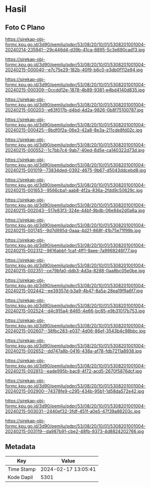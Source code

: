 # Hasil

## Foto C Plano

https://sirekap-obj-formc.kpu.go.id/3d90/pemilu/pdpr/53/08/20/10/01/5308201001004-20240214-235941--29c446d4-d39b-41ca-8895-5c3e690cad13.jpg

https://sirekap-obj-formc.kpu.go.id/3d90/pemilu/pdpr/53/08/20/10/01/5308201001004-20240215-000040--e7c75e29-182b-40f9-b6c0-e3db0f112e94.jpg

https://sirekap-obj-formc.kpu.go.id/3d90/pemilu/pdpr/53/08/20/10/01/5308201001004-20240215-000309--0ccdd12e-1878-4b89-9381-e4bd4140d835.jpg

https://sirekap-obj-formc.kpu.go.id/3d90/pemilu/pdpr/53/08/20/10/01/5308201001004-20240215-000203--e63f017b-d4bd-4d2a-9826-0b8f75100787.jpg

https://sirekap-obj-formc.kpu.go.id/3d90/pemilu/pdpr/53/08/20/10/01/5308201001004-20240215-000425--9bdf0f2a-06e3-42a8-8e3a-211cde8fd02c.jpg

https://sirekap-obj-formc.kpu.go.id/3d90/pemilu/pdpr/53/08/20/10/01/5308201001004-20240215-000552--1c7bb7c4-9ab7-40ed-8d5e-ca140322d73d.jpg

https://sirekap-obj-formc.kpu.go.id/3d90/pemilu/pdpr/53/08/20/10/01/5308201001004-20240215-001019--73834ded-0392-4675-9b67-d5043ddcebd8.jpg

https://sirekap-obj-formc.kpu.go.id/3d90/pemilu/pdpr/53/08/20/10/01/5308201001004-20240215-001653--9566cba1-aab8-4f2a-836a-2fdd9c50629c.jpg

https://sirekap-obj-formc.kpu.go.id/3d90/pemilu/pdpr/53/08/20/10/01/5308201001004-20240215-002043--517e83f3-324e-44bf-9bdb-06e84e2d0a6a.jpg

https://sirekap-obj-formc.kpu.go.id/3d90/pemilu/pdpr/53/08/20/10/01/5308201001004-20240215-001745--9d7d995d-0aaa-4d21-868f-41b75e71f99b.jpg

https://sirekap-obj-formc.kpu.go.id/3d90/pemilu/pdpr/53/08/20/10/01/5308201001004-20240215-002312--9616abbf-1caf-4ff1-9aee-7a9969246f77.jpg

https://sirekap-obj-formc.kpu.go.id/3d90/pemilu/pdpr/53/08/20/10/01/5308201001004-20240215-002351--ce79bfa0-ddb3-4d3a-8288-0aa8bc05e0be.jpg

https://sirekap-obj-formc.kpu.go.id/3d90/pemilu/pdpr/53/08/20/10/01/5308201001004-20240215-002442--ee39357d-b3a9-4b47-8a5a-28ea19f9a6f7.jpg

https://sirekap-obj-formc.kpu.go.id/3d90/pemilu/pdpr/53/08/20/10/01/5308201001004-20240215-002524--d4c915a4-8465-4e66-bc85-e9b31017b753.jpg

https://sirekap-obj-formc.kpu.go.id/3d90/pemilu/pdpr/53/08/20/10/01/5308201001004-20240215-002607--38fbc283-e037-4d06-86ef-3543b4c98bbc.jpg

https://sirekap-obj-formc.kpu.go.id/3d90/pemilu/pdpr/53/08/20/10/01/5308201001004-20240215-002652--dd747a8b-0416-438a-af78-fdb7211a8938.jpg

https://sirekap-obj-formc.kpu.go.id/3d90/pemilu/pdpr/53/08/20/10/01/5308201001004-20240215-002813--eade995b-bac8-4f72-acd5-2670f5876dcf.jpg

https://sirekap-obj-formc.kpu.go.id/3d90/pemilu/pdpr/53/08/20/10/01/5308201001004-20240215-002900--74378fe9-c295-434b-95b1-1d58da572e42.jpg

https://sirekap-obj-formc.kpu.go.id/3d90/pemilu/pdpr/53/08/20/10/01/5308201001004-20240215-003031--2440ef32-3fdf-451f-a0e5-47f39a86203c.jpg

https://sirekap-obj-formc.kpu.go.id/3d90/pemilu/pdpr/53/08/20/10/01/5308201001004-20240215-003119--da987b91-cbe2-48fb-9373-4d8824202766.jpg


## Metadata

| Key        | Value               |
| ---------- | ------------------- |
| Time Stamp | 2024-02-17 13:05:41 |
| Kode Dapil | 5301                |



